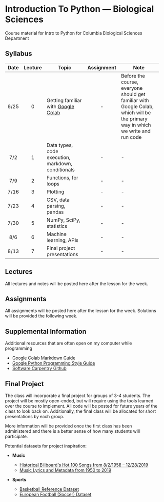 # Introduction To Python — Biological Sciences
Course material for Intro to Python for Columbia Biological Sciences Department

## Syllabus

| Date | Lecture | Topic | Assignment | Note |
|:----:|:-:| ------------------------- | :----------: | ---- | 
| 6/25 | 0 | Getting familiar with [Google Colab](https://research.google.com/colaboratory/) | - | Before the course, everyone should get familiar with Google Colab, which will be the primary way in which we write and run code |
| 7/2  | 1 | Data types, code execution, markdown, conditionals | - | - |
| 7/9  | 2 | Functions, for loops  | - | - |
| 7/16 | 3 | Plotting | - | - |
| 7/23 | 4 | CSV, data parsing, pandas | - | - |
| 7/30 | 5 | NumPy, SciPy, statistics | - | - |
| 8/6  | 6 | Machine learning, APIs | - | - |
| 8/13 | 7 | Final project presentations | - | - |

## Lectures
All lectures and notes will be posted here after the lesson for the week.

## Assignments

All assignments will be posted here after the lesson for the week. Solutions will be provided the following week.

## Supplemental Information

Additional resources that are often open on my computer while programming

* [Google Colab Markdown Guide](https://colab.research.google.com/notebooks/markdown_guide.ipynb)
* [Google Python Programming Style Guide](https://google.github.io/styleguide/pyguide.html)
* [Software Carpentry Github](https://github.com/swcarpentry/python-novice-inflammation)

## Final Project

The class will incorporate a final project for groups of 3-4 students. The project will be mostly open-ended, but will require using the tools learned over the course to implement. All code will be posted for future years of the class to look back on. Additionally, the final class will be allocated for short presentations by each group. 

More information will be provided once the first class has been administered and there is a better sense of how many students will participate.

Potential datasets for project inspiration:
* **Music**
  * [Historical Billboard's Hot 100 Songs from 8/2/1958 – 12/28/2019](https://data.world/kcmillersean/billboard-hot-100-1958-2017)
  * [Music Lyrics and Metadata from 1950 to 2019](https://data.mendeley.com/datasets/3t9vbwxgr5/2)

* **Sports**
  * [Basketball Reference Dataset](https://github.com/vishaalagartha/basketball_reference_scraper/blob/master/API.md)
  * [European Football (Soccer) Dataset](https://data.world/data-society/european-soccer-data)
